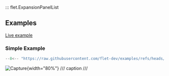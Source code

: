 ::: flet.ExpansionPanelList

## Examples

[Live example](https://flet-controls-gallery.fly.dev/layout/expansionpanellist)

### Simple Example

```python
--8<-- "https://raw.githubusercontent.com/flet-dev/examples/refs/heads/v1-docs/python/controls/"
```

![Capture](){width="80%"}
/// caption
///


